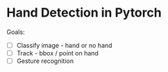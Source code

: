 # Hand Detection in Pytorch
Goals:
- [ ] Classify image - hand or no hand
- [ ] Track - bbox / point on hand
- [ ] Gesture recognition
